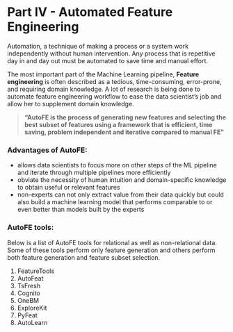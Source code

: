 # Part IV - Automated Feature Engineering

Automation, a technique of making a process or a system work independently without human intervention. Any process that is repetitive day in and day out must be automated to save time and manual effort.

The most important part of the Machine Learning pipeline, **Feature engineering** is often described as a tedious, time-consuming, error-prone, and requiring domain knowledge. A lot of research is being done to automate feature engineering workflow to ease the data scientist’s job and allow her to supplement domain knowledge.

> **“AutoFE is the process of generating new features and selecting the best subset of features using a framework that is efficient, time saving, problem independent and iterative compared to manual FE”**

### Advantages of AutoFE: <a id="c015"></a>

* allows data scientists to focus more on other steps of the ML pipeline and iterate through multiple pipelines more efficiently
* obviate the necessity of human intuition and domain-specific knowledge to obtain useful or relevant features
* non-experts can not only extract value from their data quickly but could also build a machine learning model that performs comparable to or even better than models built by the experts

### AutoFE tools: <a id="d0ad"></a>

Below is a list of AutoFE tools for relational as well as non-relational data. Some of these tools perform only feature generation and others perform both feature generation and feature subset selection.

1. FeatureTools
2. AutoFeat
3. TsFresh
4. Cognito
5. OneBM
6. ExploreKit
7. PyFeat
8. AutoLearn



